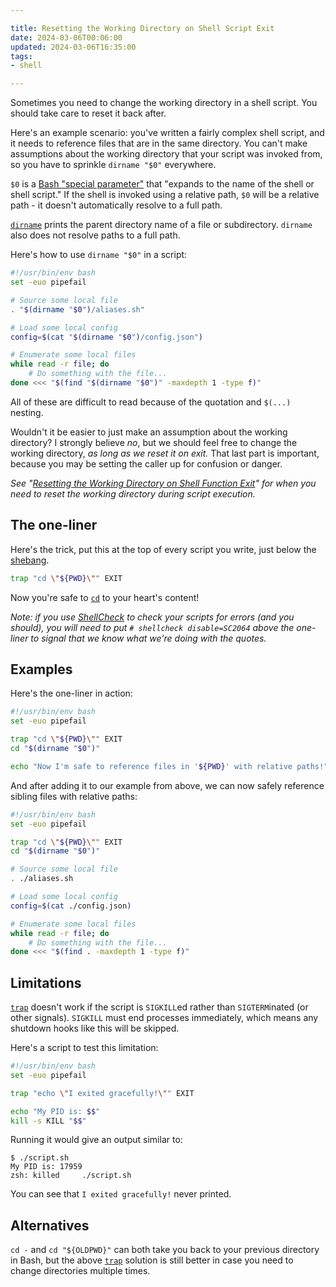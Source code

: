 ```yaml
---

title: Resetting the Working Directory on Shell Script Exit
date: 2024-03-06T00:06:00
updated: 2024-03-06T16:35:00
tags:
- shell

---
```


Sometimes you need to change the working directory in a shell script. You should take care to reset it back after.

Here's an example scenario: you've written a fairly complex shell script, and it needs to reference files that are in the same directory. You can't make assumptions about the working directory that your script was invoked from, so you have to sprinkle `dirname "$0"` everywhere.

`$0` is a [Bash "special parameter"](https://www.gnu.org/software/bash/manual/html_node/Special-Parameters.html) that "expands to the name of the shell or shell script." If the shell is invoked using a relative path, `$0` will be a relative path - it doesn't automatically resolve to a full path.

[`dirname`](https://linux.die.net/man/1/dirname) prints the parent directory name of a file or subdirectory. `dirname` also does not resolve paths to a full path.

Here's how to use `dirname "$0"` in a script:

```bash
#!/usr/bin/env bash
set -euo pipefail

# Source some local file
. "$(dirname "$0")/aliases.sh"

# Load some local config
config=$(cat "$(dirname "$0")/config.json")

# Enumerate some local files
while read -r file; do
	# Do something with the file...
done <<< "$(find "$(dirname "$0")" -maxdepth 1 -type f)"
```

All of these are difficult to read because of the quotation and `$(...)` nesting.

Wouldn't it be easier to just make an assumption about the working directory? I strongly believe _no_, but we should feel free to change the working directory, _as long as we reset it on exit._ That last part is important, because you may be setting the caller up for confusion or danger.

_See "[Resetting the Working Directory on Shell Function Exit](/blog/resetting-the-working-directory-on-shell-function-exit)" for when you need to reset the working directory during script execution._

## The one-liner

Here's the trick, put this at the top of every script you write, just below the [shebang](https://en.wikipedia.org/wiki/Shebang_(Unix)).

```bash
trap "cd \"${PWD}\"" EXIT
```

Now you're safe to [`cd`](https://linux.die.net/man/1/cd) to your heart's content!

_Note: if you use [ShellCheck](https://github.com/koalaman/shellcheck) to check your scripts for errors (and you should), you will need to put `# shellcheck disable=SC2064` above the one-liner to signal that we know what we're doing with the quotes._

## Examples

Here's the one-liner in action:

```bash
#!/usr/bin/env bash
set -euo pipefail

trap "cd \"${PWD}\"" EXIT
cd "$(dirname "$0")"

echo "Now I'm safe to reference files in '${PWD}' with relative paths!"
```

And after adding it to our example from above, we can now safely reference sibling files with relative paths:

```bash
#!/usr/bin/env bash
set -euo pipefail

trap "cd \"${PWD}\"" EXIT
cd "$(dirname "$0")"

# Source some local file
. ./aliases.sh

# Load some local config
config=$(cat ./config.json)

# Enumerate some local files
while read -r file; do
	# Do something with the file...
done <<< "$(find . -maxdepth 1 -type f)"
```

## Limitations

[`trap`](https://man7.org/linux/man-pages/man1/trap.1p.html) doesn't work if the script is `SIGKILL`ed rather than `SIGTERM`inated (or other signals). `SIGKILL` must end processes immediately, which means any shutdown hooks like this will be skipped.

Here's a script to test this limitation:

```bash
#!/usr/bin/env bash
set -euo pipefail

trap "echo \"I exited gracefully!\"" EXIT

echo "My PID is: $$"
kill -s KILL "$$"
```

Running it would give an output similar to:

```shell
$ ./script.sh
My PID is: 17959
zsh: killed     ./script.sh
```

You can see that `I exited gracefully!` never printed.

## Alternatives

`cd -` and `cd "${OLDPWD}"` can both take you back to your previous directory in Bash, but the above [`trap`](https://man7.org/linux/man-pages/man1/trap.1p.html) solution is still better in case you need to change directories multiple times.
